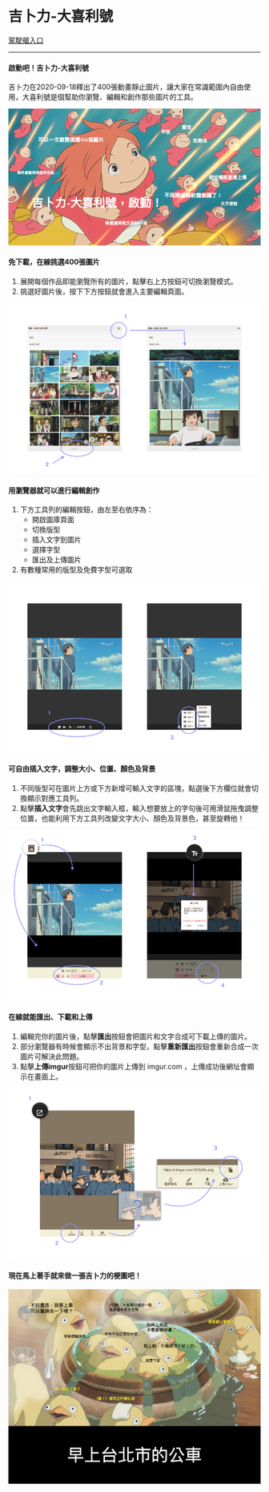 # 吉卜力-大喜利號
[駕駛艙入口](https://zack0711.github.io/ghibli-oogiri/ "Entry Link")

***

#### 啟動吧！吉卜力-大喜利號
吉卜力在2020-09-18釋出了400張動畫靜止圖片，讓大家在常識範圍內自由使用，大喜利號是個幫助你瀏覽、編輯和創作那些圖片的工具。

![Introfuction Image](/intro/intro-0.jpg "Introfuction Image")

#### 免下載，在線挑選400張圖片
1. 展開每個作品即能瀏覽所有的圖片，點擊右上方按鈕可切換瀏覽模式。
2. 挑選好圖片後，按下下方按鈕就會進入主要編輯頁面。

![Introfuction Image](/intro/intro-1.jpg "Introfuction Image")

#### 用瀏覽器就可以進行編輯創作
1. 下方工具列的編輯按鈕，由左至右依序為：
   * 開啟圖庫頁面
   * 切換版型
   * 插入文字到圖片
   * 選擇字型
   * 匯出及上傳圖片
2. 有數種常用的版型及免費字型可選取

![Introfuction Image](/intro/intro-2.jpg "Introfuction Image")

#### 可自由插入文字，調整大小、位置、顏色及背景
1. 不同版型可在圖片上方或下方新增可輸入文字的區塊，點選後下方欄位就會切換顯示對應工具列。
2. 點擊**插入文字**會先跳出文字輸入框，輸入想要放上的字句後可用滑鼠拖曳調整位置，也能利用下方工具列改變文字大小、顏色及背景色，甚至旋轉他！

![Introfuction Image](/intro/intro-3.jpg "Introfuction Image")

#### 在線就能匯出、下載和上傳
1. 編輯完你的圖片後，點擊**匯出**按鈕會把圖片和文字合成可下載上傳的圖片。
2. 部分瀏覽器有時候會顯示不出背景和字型，點擊**重新匯出**按鈕會重新合成一次圖片可解決此問題。
3. 點擊**上傳imgur**按鈕可把你的圖片上傳到 imgur.com ，上傳成功後網址會顯示在畫面上。

![Introfuction Image](/intro/intro-4.jpg "Introfuction Image")

#### 現在馬上著手就來做一張吉卜力的梗圖吧！

![Introfuction Image](/intro/intro-6.jpg "Introfuction Image")
